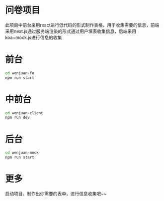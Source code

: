 # 问卷项目
此项目中前台采用react进行低代码的形式制作表格，用于收集需要的信息，前端采用next.js通过服务端渲染的形式通过用户填表收集信息，后端采用koa+mock.js进行信息的收集
# 前台
```bash
cd wenjuan-fe
npm run start
```
# 中前台
```bash
cd wenjuan-client
npm run dev
```
# 后台
```bash
cd wenjuan-mock
npm run start
```
# 更多
启动项目、制作出你需要的表单，进行信息收集吧~~